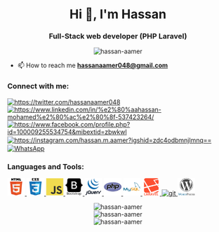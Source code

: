 <h1 align="center">Hi 👋, I'm Hassan</h1>
<h3 align="center">Full-Stack web developer (PHP Laravel)</h3>

<p align="center"> <img src="https://komarev.com/ghpvc/?username=hassan-aamer&label=Profile%20views&color=0e75b6&style=flat" alt="hassan-aamer" /> </p>



- 📫 How to reach me **hassanaamer048@gmail.com**

<h3 align="left">Connect with me:</h3>
<p align="left">
<a href="https://twitter.com/https://twitter.com/hassanaamer048" target="blank"><img align="center" src="https://raw.githubusercontent.com/rahuldkjain/github-profile-readme-generator/master/src/images/icons/Social/twitter.svg" alt="https://twitter.com/hassanaamer048" height="30" width="40" /></a>
<a href="https://linkedin.com/in/https://www.linkedin.com/in/%e2%80%aahassan-mohamed%e2%80%ac%e2%80%8f-537423264/" target="blank"><img align="center" src="https://raw.githubusercontent.com/rahuldkjain/github-profile-readme-generator/master/src/images/icons/Social/linked-in-alt.svg" alt="https://www.linkedin.com/in/%e2%80%aahassan-mohamed%e2%80%ac%e2%80%8f-537423264/" height="30" width="40" /></a>
<a href="https://fb.com/https://www.facebook.com/profile.php?id=100009255534754&mibextid=zbwkwl" target="blank"><img align="center" src="https://raw.githubusercontent.com/rahuldkjain/github-profile-readme-generator/master/src/images/icons/Social/facebook.svg" alt="https://www.facebook.com/profile.php?id=100009255534754&mibextid=zbwkwl" height="30" width="40" /></a>
<a href="https://instagram.com/https://instagram.com/hassan.m.aamer?igshid=zdc4odbmnjlmnq==" target="blank"><img align="center" src="https://raw.githubusercontent.com/rahuldkjain/github-profile-readme-generator/master/src/images/icons/Social/instagram.svg" alt="https://instagram.com/hassan.m.aamer?igshid=zdc4odbmnjlmnq==" height="30" width="40" /></a>  <a href="https://wa.me/201129730475" target="_blank">
  <img align="center" src="https://raw.githubusercontent.com/rahuldkjain/github-profile-readme-generator/master/src/images/icons/Social/whatsapp.svg" alt="WhatsApp" height="30" width="40" />
</a>
</p>

<h3 align="left">Languages and Tools:</h3>
<p align="left"> <a href="https://www.w3.org/html/" target="_blank" rel="noreferrer"> <img src="https://raw.githubusercontent.com/devicons/devicon/master/icons/html5/html5-original-wordmark.svg" alt="html5" width="40" height="40"/> </a> <a href="https://www.w3schools.com/css/" target="_blank" rel="noreferrer"> <img src="https://raw.githubusercontent.com/devicons/devicon/master/icons/css3/css3-original-wordmark.svg" alt="css3" width="40" height="40"/> </a>   <a href="https://developer.mozilla.org/en-US/docs/Web/JavaScript" target="_blank" rel="noreferrer"> <img src="https://raw.githubusercontent.com/devicons/devicon/master/icons/javascript/javascript-original.svg" alt="javascript" width="40" height="40"/> </a>  <a href="https://getbootstrap.com" target="_blank" rel="noreferrer"> <img src="https://raw.githubusercontent.com/devicons/devicon/master/icons/bootstrap/bootstrap-plain-wordmark.svg" alt="bootstrap" width="40" height="40"/> </a> <a href="https://jquery.com" target="_blank" rel="noreferrer">
  <img src="https://raw.githubusercontent.com/devicons/devicon/master/icons/jquery/jquery-original-wordmark.svg" alt="jQuery" width="40" height="40"/>
</a> <a href="https://www.php.net" target="_blank" rel="noreferrer"> <img src="https://raw.githubusercontent.com/devicons/devicon/master/icons/php/php-original.svg" alt="php" width="40" height="40"/> </a>
  <a href="https://www.mysql.com/" target="_blank" rel="noreferrer"> <img src="https://raw.githubusercontent.com/devicons/devicon/master/icons/mysql/mysql-original-wordmark.svg" alt="mysql" width="40" height="40"/> </a> <a href="https://laravel.com/" target="_blank" rel="noreferrer"> <img src="https://raw.githubusercontent.com/devicons/devicon/master/icons/laravel/laravel-plain-wordmark.svg" alt="laravel" width="40" height="40"/> </a>
<a href="https://git-scm.com/" target="_blank" rel="noreferrer"> <img src="https://www.vectorlogo.zone/logos/git-scm/git-scm-icon.svg" alt="git" width="40" height="40"/> </a> <a href="https://wordpress.org" target="_blank" rel="noreferrer">
  <img src="https://raw.githubusercontent.com/devicons/devicon/master/icons/wordpress/wordpress-original.svg" alt="WordPress" width="40" height="40"/>
</a>  </p>


<div style="display: flex; justify-content: center;">
  <p style="margin: auto;">
    <img src="https://github-readme-stats.vercel.app/api/top-langs?username=hassan-aamer&show_icons=true&locale=en&layout=compact" alt="hassan-aamer" />
  </p>
</div>

<div style="display: flex; justify-content: center;">
  <p style="margin: auto;">
    <img src="https://github-readme-stats.vercel.app/api?username=hassan-aamer&show_icons=true&locale=en" alt="hassan-aamer" />
  </p>
</div>

<div style="display: flex; justify-content: center;">
  <p style="margin: auto;">
    <img src="https://github-readme-streak-stats.herokuapp.com/?user=hassan-aamer&" alt="hassan-aamer" />
  </p>
</div>
